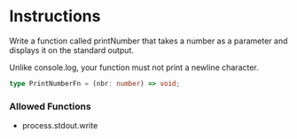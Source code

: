 # Instructions

Write a function called printNumber that takes a number as a parameter and displays it on the standard output.

Unlike console.log, your function must not print a newline character.

```typescript
type PrintNumberFn = (nbr: number) => void;
```

### Allowed Functions

- process.stdout.write
